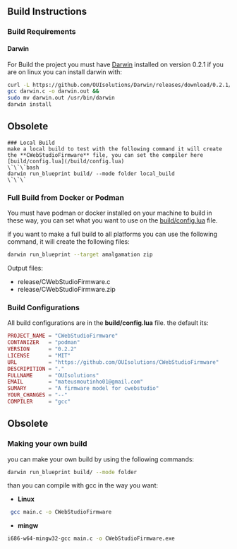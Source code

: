 ## Build Instructions

### Build Requirements 
#### Darwin 
For Build the project you must have [Darwin](https://github.com/OUIsolutions/Darwin) installed on version 0.2.1
if you are on linux you can install darwin with:

```bash
curl -L https://github.com/OUIsolutions/Darwin/releases/download/0.2.1/darwin.c -o darwin.c &&
gcc darwin.c -o darwin.out &&
sudo mv darwin.out /usr/bin/darwin
darwin install
```

## Obsolete
```text
### Local Build 
make a local build to test with the following command it will create the **CWebStudioFirmware** file, you can set the compiler here [build/config.lua](/build/config.lua) 
\`\`\`bash
darwin run_blueprint build/ --mode folder local_build 
\`\`\`
```

### Full Build from Docker or Podman
You must have podman or docker installed on your machine to build in these way, you can set what you want to use on the [build/config.lua](/build/config.lua) file.

if you want to make a full build to all platforms you can use the following command, it will create the following files:
```bash
darwin run_blueprint --target amalgamation zip
```

Output files:
- release/CWebStudioFirmware.c
- release/CWebStudioFirmware.zip

### Build Configurations
All build configurations are in the **build/config.lua** file.
the default its: 
```lua
PROJECT_NAME = "CWebStudioFirmware"
CONTANIZER   = "podman"
VERSION      = "0.2.2"
LICENSE      = "MIT"
URL          = "https://github.com/OUIsolutions/CWebStudioFirmware"
DESCRIPITION = "."
FULLNAME     = "OUIsolutions"
EMAIL        = "mateusmoutinho01@gmail.com"
SUMARY       = "A firmware model for cwebstudio"
YOUR_CHANGES = "--"
COMPILER     = "gcc"
```

## Obsolete
### Making your own build
you can make your own build by using the following commands:
```bash
darwin run_blueprint build/ --mode folder  
```

than you can compile with gcc in the way you want:
- **Linux** 
```bash
 gcc main.c -o CWebStudioFirmware
```
- **mingw** 
```bash
i686-w64-mingw32-gcc main.c -o CWebStudioFirmware.exe
```
